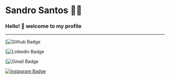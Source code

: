 # Sandro Santos 👨‍💻

### Hello! 👋 welcome to my profile 

<!--
**sandro-dev/sandro-dev** is a ✨ _special_ ✨ repository because its `README.md` (this file) appears on your GitHub profile.

I'm a Full-Stack Developer with 12 years of experience

- 📌 Skills: JavaScript, TypeScript, HTML, CSS, PHP, SQL

- 🖥  Backend Skills:
  · Node.JS, Express.io
  · REST API, JSON Web Token, Docker containers
  · Database (MySQL, PostgreSQL, MongoDb, Redis, SQLite)
  · TypeORM, Sequelize, Migrations and Seeds
  · Asynchronous Queue Management (Bee-Quee and Redis)
  · Nodemailer, Handlebars
  · Test-driven development (TDD) and Jest Framework
  · PHP, Yii Framework, Wordpress

- 💻 front-end and mobile technologies: ReactJS

· HTML, CSS, Bootstrap, FlexBox
· ReactJS, React Native, React Redux, Redux Saga
· JavaScript, TypeScript, JSON, jQuery
· Maps API's (Google Maps, Mapbox, Leaflet)
· Apache Cordova, Ionic, Framework 7

- 🌱 I’m currently learning SOLID concepts
- 📫 How to reach me: sandro.dev@gmail.com
-->

 ----

[![Github Badge](https://img.shields.io/badge/-sandrodev-000?style=flat-square&logo=Github&logoColor=white&link=https://github.com/sandro-dev)

[![Linkedin Badge](https://img.shields.io/badge/-sandrodev-blue?style=flat-square&logo=Linkedin&logoColor=white&link=https://www.linkedin.com/in/sandrossantos/)

[![Gmail Badge](https://img.shields.io/badge/-gmail-c14438?style=flat-square&logo=Gmail&logoColor=white&link=mailto:sandro.dev@gmail.com)

[![Instagram Badge](https://img.shields.io/badge/-@sandrosss-yellow?style=flat-square&labelColor=yellow&logo=instagram&logoColor=white&link=https://www.instagram.com/sandrosss/)](https://www.instagram.com/sandrosss/)

